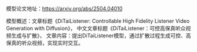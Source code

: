 模型论文地址：https://arxiv.org/abs/2504.04010

模型概述：文章标题《DiTaiListener: Controllable High Fidelity Listener Video Generation with Diffusion》，
中文文章标题《DiTaiListener：可控高保真听众视频生成与扩散》，
文章内容：提出DiTaiListener模型，通过扩散过程生成可控、高保真的听众视频，实现实时交互。
